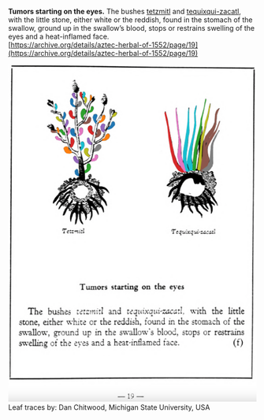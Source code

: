 **Tumors starting on the eyes.** The bushes [tetzmitl](Tetzmitl.md) and [tequixqui-zacatl](Tequixqui-zacatl.md), with the little stone, either white or the reddish, found in the stomach of the swallow, ground up in the swallow’s blood, stops or restrains swelling of the eyes and a heat-inflamed face.  
[https://archive.org/details/aztec-herbal-of-1552/page/19](https://archive.org/details/aztec-herbal-of-1552/page/19)  


![D_p019.png](assets/D_p019.png)  
Leaf traces by: Dan Chitwood, Michigan State University, USA  
